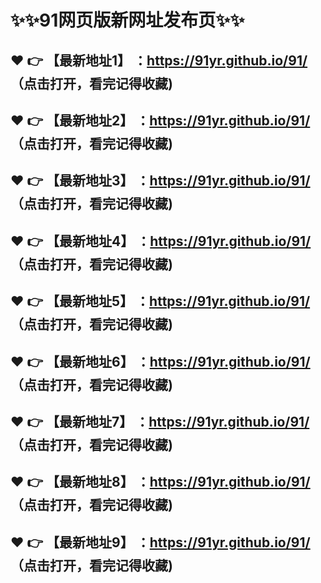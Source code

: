# :sparkles::sparkles:91网页版新网址发布页:sparkles::sparkles:

 :heart: :point_right: 【最新地址1】 ：https://91yr.github.io/91/ （点击打开，看完记得收藏)
 ------
 :heart: :point_right: 【最新地址2】 ：https://91yr.github.io/91/  （点击打开，看完记得收藏)
 ------
 :heart: :point_right: 【最新地址3】 ：https://91yr.github.io/91/  （点击打开，看完记得收藏)
 ------
 :heart: :point_right: 【最新地址4】 ：https://91yr.github.io/91/ （点击打开，看完记得收藏)
 ------
 :heart: :point_right: 【最新地址5】 ：https://91yr.github.io/91/  （点击打开，看完记得收藏)
 ------
 :heart: :point_right: 【最新地址6】 ：https://91yr.github.io/91/  （点击打开，看完记得收藏)
 ------
 :heart: :point_right: 【最新地址7】 ：https://91yr.github.io/91/ （点击打开，看完记得收藏)
 ------
 :heart: :point_right: 【最新地址8】 ：https://91yr.github.io/91/  （点击打开，看完记得收藏)
 ------
 :heart: :point_right: 【最新地址9】 ：https://91yr.github.io/91/  （点击打开，看完记得收藏)
 ------
